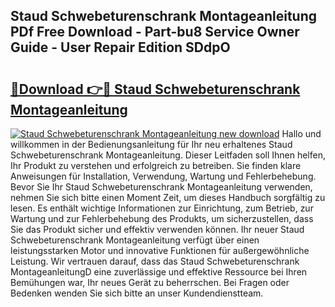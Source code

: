 ## Staud Schwebeturenschrank Montageanleitung PDf Free Download - Part-bu8 Service Owner Guide - User Repair Edition SDdpO

# <h2><a href="http://df7kvze.blite.top/?on=Staud+Schwebeturenschrank+Montageanleitung">🔗Download 👉🔴 Staud Schwebeturenschrank Montageanleitung</a></h2>

[![Staud Schwebeturenschrank Montageanleitung new download](https://i.imgur.com/lujVjoI.png)](http://df7kvze.blite.top/?on=Staud+Schwebeturenschrank+Montageanleitung)
Hallo und willkommen in der Bedienungsanleitung für Ihr neu erhaltenes Staud Schwebeturenschrank Montageanleitung. Dieser Leitfaden soll Ihnen helfen, Ihr Produkt zu verstehen und erfolgreich zu betreiben. Sie finden klare Anweisungen für Installation, Verwendung, Wartung und Fehlerbehebung. Bevor Sie Ihr Staud Schwebeturenschrank Montageanleitung verwenden, nehmen Sie sich bitte einen Moment Zeit, um dieses Handbuch sorgfältig zu lesen. Es enthält wichtige Informationen zur Einrichtung, zum Betrieb, zur Wartung und zur Fehlerbehebung des Produkts, um sicherzustellen, dass Sie das Produkt sicher und effektiv verwenden können. Ihr neuer Staud Schwebeturenschrank Montageanleitung verfügt über einen leistungsstarken Motor und innovative Funktionen für außergewöhnliche Leistung. Wir vertrauen darauf, dass das Staud Schwebeturenschrank MontageanleitungD eine zuverlässige und effektive Ressource bei Ihren Bemühungen war, Ihr neues Gerät zu beherrschen. Bei Fragen oder Bedenken wenden Sie sich bitte an unser Kundendienstteam.
